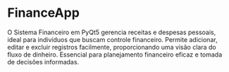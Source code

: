 # FinanceApp
O Sistema Financeiro em PyQt5 gerencia receitas e despesas pessoais, ideal para indivíduos que buscam controle financeiro. Permite adicionar, editar e excluir registros facilmente, proporcionando uma visão clara do fluxo de dinheiro. Essencial para planejamento financeiro eficaz e tomada de decisões informadas.
